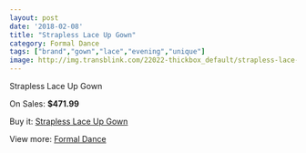```yaml
---
layout: post
date: '2018-02-08'
title: "Strapless Lace Up Gown"
category: Formal Dance
tags: ["brand","gown","lace","evening","unique"]
image: http://img.transblink.com/22022-thickbox_default/strapless-lace-up-gown.jpg
---
```

Strapless Lace Up Gown

On Sales: **$471.99**
<a href="https://www.transblink.com/en/formal-dance/6984-strapless-lace-up-gown.html"><amp-img layout="responsive" width="600" height="600" src="//img.transblink.com/22022-thickbox_default/strapless-lace-up-gown.jpg" alt="Strapless Lace Up Gown 0" /></a>
<a href="https://www.transblink.com/en/formal-dance/6984-strapless-lace-up-gown.html"><amp-img layout="responsive" width="600" height="600" src="//img.transblink.com/22023-thickbox_default/strapless-lace-up-gown.jpg" alt="Strapless Lace Up Gown 1" /></a>

Buy it: [Strapless Lace Up Gown](https://www.transblink.com/en/formal-dance/6984-strapless-lace-up-gown.html "Strapless Lace Up Gown")

View more: [Formal Dance](https://www.transblink.com/en/6-formal-dance "Formal Dance")